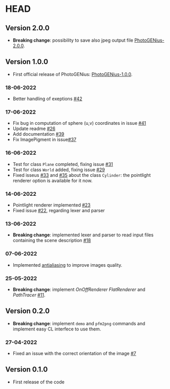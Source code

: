 # HEAD
## Version 2.0.0
- **Breaking change**: possibility to save also jpeg output file [PhotoGENius-2.0.0](https://github.com/frasalt/PhotoGENius/releases/tag/v2.0.0).

## Version 1.0.0
- First official release of PhotoGENius: [PhotoGENius-1.0.0](https://github.com/frasalt/PhotoGENius/releases/tag/v1.0.0).

### 18-06-2022
- Better handling of exeptions [#42](https://github.com/frasalt/PhotoGENius/pull/42)

### 17-06-2022
- Fix bug in computation of sphere (u,v) coordinates in issue [#41](https://github.com/frasalt/PhotoGENius/issues/41)
- Update readme [#26](https://github.com/frasalt/PhotoGENius/pull/26)
- Add documentation [#39](https://github.com/frasalt/PhotoGENius/issues/39)
- Fix ImagePigment in issue[#37](https://github.com/frasalt/PhotoGENius/issues/37)

### 16-06-2022
- Test for class `Plane` completed, fixing issue [#31](https://github.com/frasalt/PhotoGENius/issues/31)
- Test for class `World` added, fixing issue [#29](https://github.com/frasalt/PhotoGENius/issues/29)
- Fixed isseus [#33](https://github.com/frasalt/PhotoGENius/issues/33) and [#35](https://github.com/frasalt/PhotoGENius/issues/35) about the class `Cylinder`: the pointlight renderer option is available for it now.

### 14-06-2022
- Pointlight renderer implemented [#23](https://github.com/frasalt/PhotoGENius/pull/23)
- Fixed issue [#22](https://github.com/frasalt/PhotoGENius/commit/c9909fc0577c56fc37eadeb1edb3d4cfbcd37d36), regarding lexer and parser

### 13-06-2022
- **Breaking change**: implemented lexer and parser to read input files containing the scene description [#18](https://github.com/frasalt/PhotoGENius/pull/18)

### 07-06-2022
- Implemented [antialiasing](https://github.com/frasalt/PhotoGENius/pull/19/commits/12c1eceeb410fae05f66a57f0a612d88e4cc119d) to improve images quality.

### 25-05-2022
- **Breaking change**: implement *OnOffRenderer* *FlatRenderer* and *PathTracer* [#11](https://github.com/frasalt/PhotoGENius/pull/11).


## Version 0.2.0
- **Breaking change**: implement `demo` and `pfm2png` commands and implement easy CL interfece to use them.


### 27-04-2022
- Fixed an issue with the correct orientation of the image [#7](https://github.com/frasalt/PhotoGENius/issues/7)

## Version 0.1.0
- First release of the code

